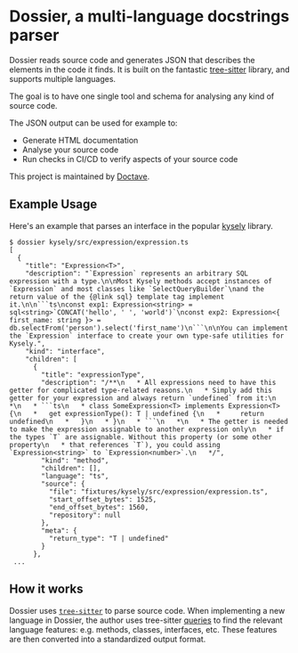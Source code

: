 # Dossier, a multi-language docstrings parser

Dossier reads source code and generates JSON that describes the elements in the code it finds. It is built on the fantastic [tree-sitter](https://tree-sitter.github.io/tree-sitter/) library, and supports multiple languages.

The goal is to have one single tool and schema for analysing any kind of source code.

The JSON output can be used for example to:

- Generate HTML documentation
- Analyse your source code
- Run checks in CI/CD to verify aspects of your source code

This project is maintained by [Doctave](https://www.doctave.com).

## Example Usage

Here's an example that parses an interface in the popular [kysely](https://kysely.dev/) library.

````
$ dossier kysely/src/expression/expression.ts
[
  {
    "title": "Expression<T>",
    "description": "`Expression` represents an arbitrary SQL expression with a type.\n\nMost Kysely methods accept instances of `Expression` and most classes like `SelectQueryBuilder`\nand the return value of the {@link sql} template tag implement it.\n\n```ts\nconst exp1: Expression<string> = sql<string>`CONCAT('hello', ' ', 'world')`\nconst exp2: Expression<{ first_name: string }> = db.selectFrom('person').select('first_name')\n```\n\nYou can implement the `Expression` interface to create your own type-safe utilities for Kysely.",
    "kind": "interface",
    "children": [
      {
        "title": "expressionType",
        "description": "/**\n   * All expressions need to have this getter for complicated type-related reasons.\n   * Simply add this getter for your expression and always return `undefined` from it:\n   *\n   * ```ts\n   * class SomeExpression<T> implements Expression<T> {\n   *   get expressionType(): T | undefined {\n   *     return undefined\n   *   }\n   * }\n   * ```\n   *\n   * The getter is needed to make the expression assignable to another expression only\n   * if the types `T` are assignable. Without this property (or some other property\n   * that references `T`), you could assing `Expression<string>` to `Expression<number>`.\n   */",
        "kind": "method",
        "children": [],
        "language": "ts",
        "source": {
          "file": "fixtures/kysely/src/expression/expression.ts",
          "start_offset_bytes": 1525,
          "end_offset_bytes": 1560,
          "repository": null
        },
        "meta": {
          "return_type": "T | undefined"
        }
      },
 ...
````

## How it works

Dossier uses [`tree-sitter`](https://tree-sitter.github.io/tree-sitter/) to parse source code. When implementing a new language in Dossier, the author uses tree-sitter [queries](https://tree-sitter.github.io/tree-sitter/using-parsers#pattern-matching-with-queries) to find the relevant language features: e.g. methods, classes, interfaces, etc. These features are then converted into a standardized output format.

